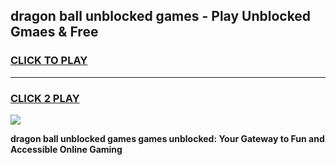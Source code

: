 
## dragon ball unblocked games - Play Unblocked Gmaes & Free
<h3>
<a href="https://premium.freeplayer.one?title=dragon_ball_unblocked_games&ref=20F">CLICK TO PLAY</a></h3>
<hr>

<h3>
<a href="https://premium.freeplayer.one?title=dragon_ball_unblocked_games&ref=20F">CLICK 2 PLAY</a>
  
</h3>

<a href="https://premium.freeplayer.one?title=dragon_ball_unblocked_games&ref=20F/"><img src="https://clearcache.store/games.png"></a>


**dragon ball unblocked games games unblocked: Your Gateway to Fun and Accessible Online Gaming**

